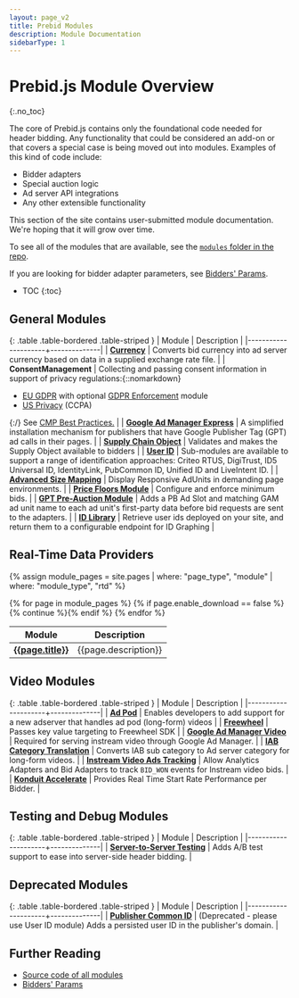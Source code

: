 ```yaml
---
layout: page_v2
title: Prebid Modules
description: Module Documentation
sidebarType: 1
---
```



# Prebid.js Module Overview
{:.no_toc}

The core of Prebid.js contains only the foundational code needed for header bidding. Any functionality that could be considered an add-on or that covers a special case is being moved out into modules.  Examples of this kind of code include:

- Bidder adapters
- Special auction logic
- Ad server API integrations
- Any other extensible functionality

This section of the site contains user-submitted module documentation.  We're hoping that it will grow over time.

To see all of the modules that are available, see the [`modules` folder in the repo](https://github.com/prebid/Prebid.js/tree/master/modules).

If you are looking for bidder adapter parameters, see [Bidders' Params]({{site.baseurl}}/dev-docs/bidders.html).

* TOC
{:toc}

## General Modules

{: .table .table-bordered .table-striped }
| Module              | Description  |
|---------------------+--------------|
| [**Currency**](/dev-docs/modules/currency.html) | Converts bid currency into ad server currency based on data in a supplied exchange rate file. |
| **ConsentManagement** | Collecting and passing consent information in support of privacy regulations:{::nomarkdown}<ul><li><a href="/dev-docs/modules/consentManagement.html">EU GDPR</a> with optional <a href="/dev-docs/modules/gdprEnforcement.html">GDPR Enforcement</a> module</li><li><a href="/dev-docs/modules/consentManagementUsp.html">US Privacy</a> (CCPA)</li></ul>{:/} See [CMP Best Practices.](/dev-docs/cmp-best-practices.html) |
| [**Google Ad Manager Express**](/dev-docs/modules/dfp_express.html) | A simplified installation mechanism for publishers that have Google Publisher Tag (GPT) ad calls in their pages. |
| [**Supply Chain Object**](/dev-docs/modules/schain.html) | Validates and makes the Supply Object available to bidders |
| [**User ID**](/dev-docs/modules/userId.html) | Sub-modules are available to support a range of identification approaches: Criteo RTUS, DigiTrust, ID5 Universal ID, IdentityLink, PubCommon ID, Unified ID and LiveIntent ID. |
| [**Advanced Size Mapping**](/dev-docs/modules/sizeMappingV2.html) | Display Responsive AdUnits in demanding page environments. |
| [**Price Floors Module**](/dev-docs/modules/floors.html) | Configure and enforce minimum bids. |
| [**GPT Pre-Auction Module**](/dev-docs/modules/gpt-pre-auction.html) | Adds a PB Ad Slot and matching GAM ad unit name to each ad unit's first-party data before bid requests are sent to the adapters. |
| [**ID Library**](/dev-docs/modules/idLibrary.html) | Retrieve user ids deployed on your site, and return them to a configurable endpoint for ID Graphing |  

## Real-Time Data Providers

{% assign module_pages = site.pages | where: "page_type", "module" | where: "module_type", "rtd" %}

<table class="table table-bordered table-striped">
  <thead>
    <tr>
      <th>Module</th>
      <th>Description</th>
    </tr>
  </thead>
  <tbody>
{% for page in module_pages %}
  {% if page.enable_download == false %}{% continue %}{% endif %}
    <tr>
      <td><a href="/dev-docs/modules/{{page.module_code}}RtdProvider.html"><strong>{{page.title}}</strong></a></td>
      <td>{{page.description}}</td>
    </tr>
{% endfor %}
</tbody>
</table>

## Video Modules

{: .table .table-bordered .table-striped }
| Module              | Description  |
|---------------------+--------------|
| [**Ad Pod**](/dev-docs/modules/adpod.html) | Enables developers to add support for a new adserver that handles ad pod (long-form) videos |
| [**Freewheel**](/dev-docs/modules/freewheel.html) | Passes key value targeting to Freewheel SDK |
| [**Google Ad Manager Video**](/dev-docs/modules/dfp_video.html) | Required for serving instream video through Google Ad Manager. |
| [**IAB Category Translation**](/dev-docs/modules/categoryTranslation.html) | Converts IAB sub category to Ad server category for long-form videos. |
| [**Instream Video Ads Tracking**](/dev-docs/modules/instreamTracking.html) | Allow Analytics Adapters and Bid Adapters to track `BID_WON` events for Instream video bids. |
| [**Konduit Accelerate**](/dev-docs/modules/konduit.html) | Provides Real Time Start Rate Performance per Bidder. |

## Testing and Debug Modules

{: .table .table-bordered .table-striped }
| Module              | Description  |
|---------------------+--------------|
| [**Server-to-Server Testing**](/dev-docs/modules/s2sTesting.html) | Adds A/B test support to ease into server-side header bidding. |

## Deprecated Modules

{: .table .table-bordered .table-striped }
| Module              | Description  |
|---------------------+--------------|
| [**Publisher Common ID**](/dev-docs/modules/pubCommonId.html) | (Deprecated - please use User ID module) Adds a persisted user ID in the publisher's domain. |

## Further Reading

+ [Source code of all modules](https://github.com/prebid/Prebid.js/tree/master/modules)
+ [Bidders' Params]({{site.baseurl}}/dev-docs/bidders.html)


